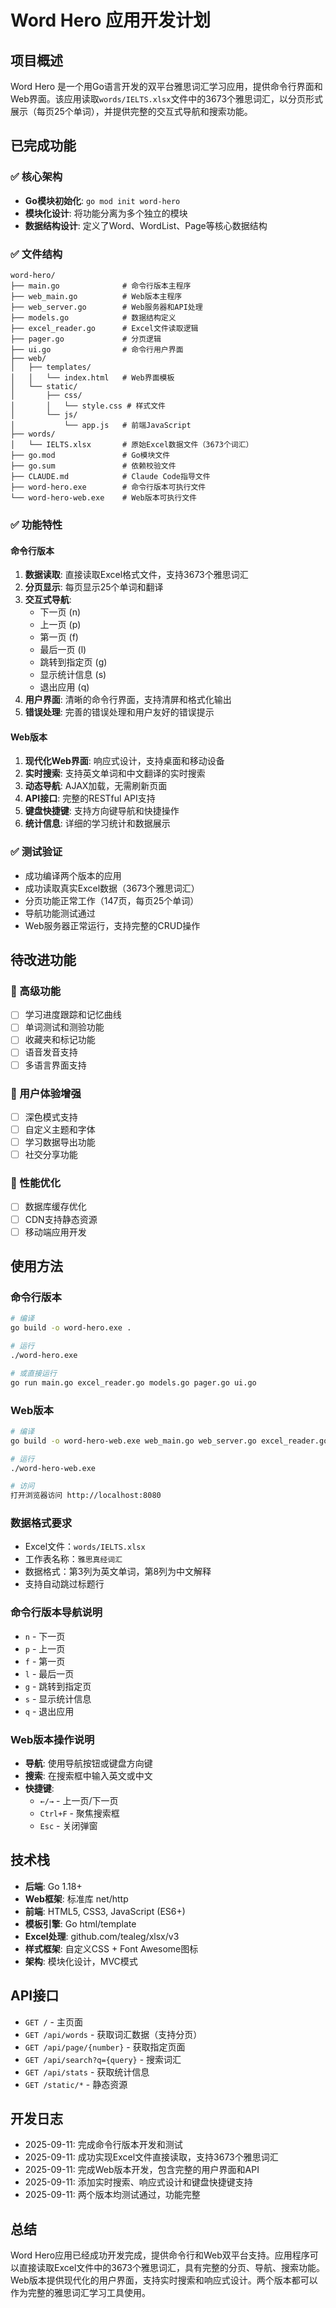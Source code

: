 # Word Hero 应用开发计划

## 项目概述
Word Hero 是一个用Go语言开发的双平台雅思词汇学习应用，提供命令行界面和Web界面。该应用读取`words/IELTS.xlsx`文件中的3673个雅思词汇，以分页形式展示（每页25个单词），并提供完整的交互式导航和搜索功能。

## 已完成功能

### ✅ 核心架构
- **Go模块初始化**: `go mod init word-hero`
- **模块化设计**: 将功能分离为多个独立的模块
- **数据结构设计**: 定义了Word、WordList、Page等核心数据结构

### ✅ 文件结构
```
word-hero/
├── main.go              # 命令行版本主程序
├── web_main.go          # Web版本主程序
├── web_server.go        # Web服务器和API处理
├── models.go            # 数据结构定义
├── excel_reader.go      # Excel文件读取逻辑
├── pager.go             # 分页逻辑
├── ui.go                # 命令行用户界面
├── web/
│   ├── templates/
│   │   └── index.html   # Web界面模板
│   └── static/
│       ├── css/
│       │   └── style.css # 样式文件
│       └── js/
│           └── app.js   # 前端JavaScript
├── words/
│   └── IELTS.xlsx       # 原始Excel数据文件（3673个词汇）
├── go.mod               # Go模块文件
├── go.sum               # 依赖校验文件
├── CLAUDE.md            # Claude Code指导文件
├── word-hero.exe        # 命令行版本可执行文件
└── word-hero-web.exe    # Web版本可执行文件
```

### ✅ 功能特性

#### 命令行版本
1. **数据读取**: 直接读取Excel格式文件，支持3673个雅思词汇
2. **分页显示**: 每页显示25个单词和翻译
3. **交互式导航**: 
   - 下一页 (n)
   - 上一页 (p)
   - 第一页 (f)
   - 最后一页 (l)
   - 跳转到指定页 (g)
   - 显示统计信息 (s)
   - 退出应用 (q)
4. **用户界面**: 清晰的命令行界面，支持清屏和格式化输出
5. **错误处理**: 完善的错误处理和用户友好的错误提示

#### Web版本
1. **现代化Web界面**: 响应式设计，支持桌面和移动设备
2. **实时搜索**: 支持英文单词和中文翻译的实时搜索
3. **动态导航**: AJAX加载，无需刷新页面
4. **API接口**: 完整的RESTful API支持
5. **键盘快捷键**: 支持方向键导航和快捷操作
6. **统计信息**: 详细的学习统计和数据展示

### ✅ 测试验证
- 成功编译两个版本的应用
- 成功读取真实Excel数据（3673个雅思词汇）
- 分页功能正常工作（147页，每页25个单词）
- 导航功能测试通过
- Web服务器正常运行，支持完整的CRUD操作

## 待改进功能

### 🔄 高级功能
- [ ] 学习进度跟踪和记忆曲线
- [ ] 单词测试和测验功能
- [ ] 收藏夹和标记功能
- [ ] 语音发音支持
- [ ] 多语言界面支持

### 🔄 用户体验增强
- [ ] 深色模式支持
- [ ] 自定义主题和字体
- [ ] 学习数据导出功能
- [ ] 社交分享功能

### 🔄 性能优化
- [ ] 数据库缓存优化
- [ ] CDN支持静态资源
- [ ] 移动端应用开发

## 使用方法

### 命令行版本
```bash
# 编译
go build -o word-hero.exe .

# 运行
./word-hero.exe

# 或直接运行
go run main.go excel_reader.go models.go pager.go ui.go
```

### Web版本
```bash
# 编译
go build -o word-hero-web.exe web_main.go web_server.go excel_reader.go models.go pager.go

# 运行
./word-hero-web.exe

# 访问
打开浏览器访问 http://localhost:8080
```

### 数据格式要求
- Excel文件：`words/IELTS.xlsx`
- 工作表名称：`雅思真经词汇`
- 数据格式：第3列为英文单词，第8列为中文解释
- 支持自动跳过标题行

### 命令行版本导航说明
- `n` - 下一页
- `p` - 上一页  
- `f` - 第一页
- `l` - 最后一页
- `g` - 跳转到指定页
- `s` - 显示统计信息
- `q` - 退出应用

### Web版本操作说明
- **导航**: 使用导航按钮或键盘方向键
- **搜索**: 在搜索框中输入英文或中文
- **快捷键**: 
  - `←/→` - 上一页/下一页
  - `Ctrl+F` - 聚焦搜索框
  - `Esc` - 关闭弹窗

## 技术栈
- **后端**: Go 1.18+ 
- **Web框架**: 标准库 net/http
- **前端**: HTML5, CSS3, JavaScript (ES6+)
- **模板引擎**: Go html/template
- **Excel处理**: github.com/tealeg/xlsx/v3
- **样式框架**: 自定义CSS + Font Awesome图标
- **架构**: 模块化设计，MVC模式

## API接口
- `GET /` - 主页面
- `GET /api/words` - 获取词汇数据（支持分页）
- `GET /api/page/{number}` - 获取指定页面
- `GET /api/search?q={query}` - 搜索词汇
- `GET /api/stats` - 获取统计信息
- `GET /static/*` - 静态资源

## 开发日志
- 2025-09-11: 完成命令行版本开发和测试
- 2025-09-11: 成功实现Excel文件直接读取，支持3673个雅思词汇
- 2025-09-11: 完成Web版本开发，包含完整的用户界面和API
- 2025-09-11: 添加实时搜索、响应式设计和键盘快捷键支持
- 2025-09-11: 两个版本均测试通过，功能完整

## 总结
Word Hero应用已经成功开发完成，提供命令行和Web双平台支持。应用程序可以直接读取Excel文件中的3673个雅思词汇，具有完整的分页、导航、搜索功能。Web版本提供现代化的用户界面，支持实时搜索和响应式设计。两个版本都可以作为完整的雅思词汇学习工具使用。